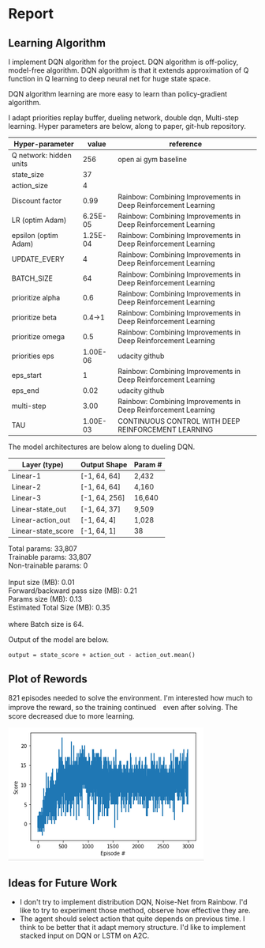 [//]: # (Image References)

[image1]: scores.png "Plot Scores"


# Report

## Learning  Algorithm
I implement DQN algorithm for the project. DQN algorithm is off-policy, model-free algorithm.
DQN algorithm is that it extends approximation of Q function in Q learning to deep neural net for huge state space. 

DQN algorithm learning are more easy to learn than policy-gradient algorithm.

I adapt priorities replay buffer, dueling network, double dqn, Multi-step learning.
Hyper parameters are below, along to paper, git-hub repository.

| Hyper-parameter         | value    | reference                                                      |
|-------------------------|----------|----------------------------------------------------------------|
| Q network: hidden units | 256      | open ai gym baseline                                           |
| state_size              | 37       |                                                                |
| action_size             | 4        |                                                                |
| Discount factor         | 0.99     | Rainbow: Combining Improvements in Deep Reinforcement Learning |
| LR (optim Adam)         | 6.25E-05 | Rainbow: Combining Improvements in Deep Reinforcement Learning |
| epsilon (optim Adam)    | 1.25E-04 | Rainbow: Combining Improvements in Deep Reinforcement Learning |
| UPDATE_EVERY            | 4        | Rainbow: Combining Improvements in Deep Reinforcement Learning |
| BATCH_SIZE              | 64       | Rainbow: Combining Improvements in Deep Reinforcement Learning |
| prioritize alpha         | 0.6      | Rainbow: Combining Improvements in Deep Reinforcement Learning |
| prioritize beta          | 0.4→1    | Rainbow: Combining Improvements in Deep Reinforcement Learning |
| prioritize omega         | 0.5      | Rainbow: Combining Improvements in Deep Reinforcement Learning |
| priorities eps           | 1.00E-06 | udacity github                                                 |
| eps_start               | 1        | Rainbow: Combining Improvements in Deep Reinforcement Learning |
| eps_end                 | 0.02     | udacity github                                                 |
| multi-step              | 3.00     | Rainbow: Combining Improvements in Deep Reinforcement Learning |
| TAU                     | 1.00E-03 | CONTINUOUS  CONTROL  WITH  DEEP  REINFORCEMENT LEARNING         |


The model architectures are below along to dueling DQN.


|       Layer (type)            |   Output Shape      |    Param # |
|-------------------------------|---------------------| -----------|
|            Linear-1           |   [-1, 64, 64]        |   2,432   |
|            Linear-2           |    [-1, 64, 64]        |  4,160    |
|            Linear-3           |   [-1, 64, 256]        |  16,640   |
|            Linear-state_out   |   [-1, 64, 37]        |  9,509    |
|            Linear-action_out  |    [-1, 64, 4]        |   1,028   |
|            Linear-state_score |    [-1, 64, 1]        |      38   |

Total params: 33,807  <br>
Trainable params: 33,807 <br>
Non-trainable params: 0 <br>
<br>
Input size (MB): 0.01 <br>
Forward/backward pass size (MB): 0.21 <br>
Params size (MB): 0.13 <br>
Estimated Total Size (MB): 0.35 <br>
<br>
where Batch size is 64.

Output of the model are below.
```
output = state_score + action_out - action_out.mean()
```


## Plot of Rewords
821 episodes needed to solve the environment. 
I'm interested how much to improve the reward, so the training continued　even after solving.
The score decreased due to more learning.

![Plot Scores][image1]

## Ideas for Future Work
- I don't try to implement distribution DQN, Noise-Net from Rainbow.
I'd like to try to experiment those method, observe how effective they are.
- The agent should select action that quite depends on previous time. I think to be better that it adapt memory structure.
 I'd like to implement stacked input on DQN or LSTM on A2C.
